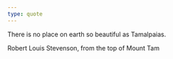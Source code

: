 ```yaml
---
type: quote
---
```


There is no place on earth so beautiful as Tamalpaias.

Robert Louis Stevenson, from the top of Mount Tam